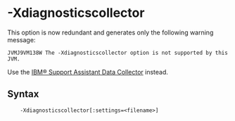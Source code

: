 <!--
* Copyright (c) 2017, 2019 IBM Corp. and others
*
* This program and the accompanying materials are made
* available under the terms of the Eclipse Public License 2.0
* which accompanies this distribution and is available at
* https://www.eclipse.org/legal/epl-2.0/ or the Apache
* License, Version 2.0 which accompanies this distribution and
* is available at https://www.apache.org/licenses/LICENSE-2.0.
*
* This Source Code may also be made available under the
* following Secondary Licenses when the conditions for such
* availability set forth in the Eclipse Public License, v. 2.0
* are satisfied: GNU General Public License, version 2 with
* the GNU Classpath Exception [1] and GNU General Public
* License, version 2 with the OpenJDK Assembly Exception [2].
*
* [1] https://www.gnu.org/software/classpath/license.html
* [2] http://openjdk.java.net/legal/assembly-exception.html
*
* SPDX-License-Identifier: EPL-2.0 OR Apache-2.0 OR GPL-2.0 WITH
* Classpath-exception-2.0 OR LicenseRef-GPL-2.0 WITH Assembly-exception
-->

# -Xdiagnosticscollector

This option is now redundant and generates only the following warning message:

```
JVMJ9VM138W The -Xdiagnosticscollector option is not supported by this JVM.
```

Use the [IBM&reg; Support Assistant Data Collector](http://www-01.ibm.com/software/support/isa/#isa-dc-dl) instead.


## Syntax

        -Xdiagnosticscollector[:settings=<filename>]



<!-- ==== END OF TOPIC ==== xdiagnosticscollector.md ==== -->
